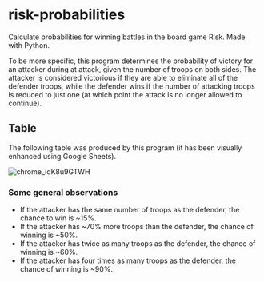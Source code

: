 # risk-probabilities

Calculate probabilities for winning battles in the board game Risk. Made with Python.

To be more specific, this program determines the probability of victory for an attacker during at attack, given the number of troops on both sides. The attacker is considered victorious if they are able to eliminate all of the defender troops, while the defender wins if the number of attacking troops is reduced to just one (at which point the attack is no longer allowed to continue).

## Table

The following table was produced by this program (it has been visually enhanced using Google Sheets).

![chrome_idK8u9GTWH](https://user-images.githubusercontent.com/45148959/205713119-838f5062-4c24-4e08-b244-4a85a97bd2e6.png)

### Some general observations
- If the attacker has the same number of troops as the defender, the chance to win is ~15%.
- If the attacker has ~70% more troops than the defender, the chance of winning is ~50%.
- If the attacker has twice as many troops as the defender, the chance of winning is ~60%.
- If the attacker has four times as many troops as the defender, the chance of winning is ~90%.
